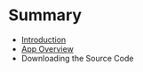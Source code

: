 # Summary

* [Introduction](README.md)
* [App Overview](app_overview.md)
* Downloading the Source Code

